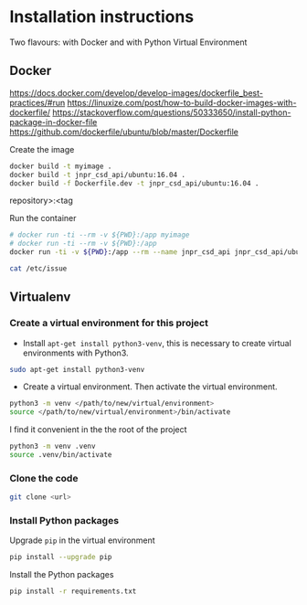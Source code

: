 # Installation instructions

Two flavours: with Docker and with Python Virtual Environment

## Docker

<https://docs.docker.com/develop/develop-images/dockerfile_best-practices/#run>
<https://linuxize.com/post/how-to-build-docker-images-with-dockerfile/>
<https://stackoverflow.com/questions/50333650/install-python-package-in-docker-file>
<https://github.com/dockerfile/ubuntu/blob/master/Dockerfile>

Create the image

```bash
docker build -t myimage .
docker build -t jnpr_csd_api/ubuntu:16.04 .
docker build -f Dockerfile.dev -t jnpr_csd_api/ubuntu:16.04 .
```

repository>:<tag

Run the container

```bash
# docker run -ti --rm -v ${PWD}:/app myimage
# docker run -ti --rm -v ${PWD}:/app 
docker run -ti -v ${PWD}:/app --rm --name jnpr_csd_api jnpr_csd_api/ubuntu:16.04
```

```bash
cat /etc/issue
```

## Virtualenv

### Create a virtual environment for this project

* Install `apt-get install python3-venv`, this is necessary to create virtual environments with Python3.

```bash
sudo apt-get install python3-venv
```

* Create a virtual environment. Then activate the virtual environment.

```bash
python3 -m venv </path/to/new/virtual/environment>
source </path/to/new/virtual/environment>/bin/activate
```

I find it convenient in the the root of the project

```bash
python3 -m venv .venv
source .venv/bin/activate
```

### Clone the code

```bash
git clone <url>
```

### Install Python packages

Upgrade `pip` in the virtual environment

```bash
pip install --upgrade pip
```

Install the Python packages

```bash
pip install -r requirements.txt
```

